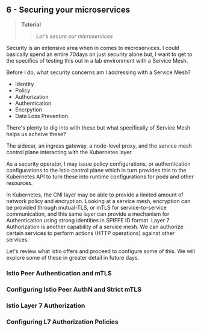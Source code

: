 ## 6 - Securing your microservices
> **Tutorial**
>> *Let's secure our microservices*

Security is an extensive area when in comes to microservices. I could basically spend an entire 70days on just security alone but, I want to get to the specifics of testing this out in a lab environment with a Service Mesh.

Before I do, what security concerns am I addressing with a Service Mesh?
- Identity
- Policy
- Authorization
- Authentication
- Encrpytion
- Data Loss Prevention.

There's plenty to dig into with these but what specifically of Service Mesh helps us acheive these?

The sidecar, an ingress gateway, a node-level proxy, and the service mesh control plane interacting with the Kubernetes layer.

As a security operator, I may issue policy configurations, or authentication configurations to the Istio control plane which in turn provides this to the Kubernetes API to turn these into runtime configurations for pods and other resources. 

In Kubernetes, the CNI layer may be able to provide a limited amount of network policy and encryption. Looking at a service mesh, encryption can be provided through mutual-TLS, or mTLS for service-to-service communication, and this same layer can provide a mechanism for Authentication using strong identities in SPIFFE ID format. Layer 7 Authorization is another capability of a service mesh. We can authorize certain services to perform actions (HTTP operations) against other services. 

Let's review what Istio offers and proceed to configure some of this. We will explore some of these in greater detail in future days.

### Istio Peer Authentication and mTLS

### Configuring Istio Peer AuthN and Strict mTLS

### Istio Layer 7 Authorization 

### Configuring L7 Authorization Policies



